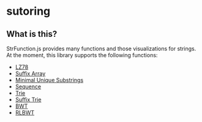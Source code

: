 
# sutoring

## What is this?

StrFunction.js provides many functions and those visualizations for strings.  
At the moment, this library supports the following functions:

- [LZ78](https://TNishimoto.github.io/sutoring/local_test/000_lz78.html "LZ78")
- [Suffix Array](https://TNishimoto.github.io/sutoring/local_test/001_suffix_array.html "Suffix Array")
- [Minimal Unique Substrings](https://TNishimoto.github.io/sutoring/local_test/002_minimal_unique_substrings.html "Minimal Unique Substrings")
- [Sequence](https://TNishimoto.github.io/sutoring/local_test/003_sequence.html "Sequence")
- [Trie](https://TNishimoto.github.io/sutoring/local_test/004_trie.html "Trie")
- [Suffix Trie](https://TNishimoto.github.io/sutoring/local_test/005_suffix_trie.html "Suffix Trie")
- [BWT](https://TNishimoto.github.io/sutoring/local_test/006_bwt.html "BWT")
- [RLBWT](https://TNishimoto.github.io/sutoring/local_test/007_rlbwt.html "RLBWT")



